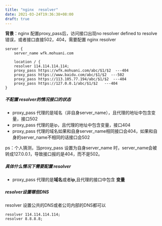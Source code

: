 ```yaml
---
title: "nginx  resolver"
date: 2021-03-24T19:36:38+08:00
draft: true
---
```


**背景**：nginx 配置proxy_pass后，访问接口出现no resolver defined to resolve错误，或者接口直接502，404，需要配置 nginx resolver

```
server {
	server_name wfk.mohuani.com
	
	location / {
	resolver 114.114.114.114;
	proxy_pass https://wfk.mohuani.com/abc/$1/$2  ---404
	proxy_pass https://www.baidu.com/abc/$1/$2  ---502
	proxy_pass https://113.105.77.194/abc/$1/$2  ---404
	proxy_pass https://127.0.0.1/abc/$1/$2   ---404
}

```

##### 不配置 resolver的情况接口的状态
 - proxy_pass 代理的是域名（非自身server_name），且代理的地址中包含变量，接口502
 - proxy_pass 代理的是ip，且代理的地址中包含变量，接口404
 - proxy_pass 代理的域名如果和自身server_name相同接口会404，如果和自身的server_name不相同的话接口会502

 ps：个人猜测，当proxy_pass 设置为自身server_name 时，server_name会被转成127.0.0.1，导致接口报的是404，而不是502。

##### 具体什么情况下需要配置 resolver
- proxy_pass 代理的是**域名**或者**ip**,且代理的接口中包含 **变量**

##### resolver设置哪些DNS
resolver 设置公共的DNS或者公司内部的DNS都可以

```
resolver 114.114.114.114;
resolver 8.8.8.8;
```

 

